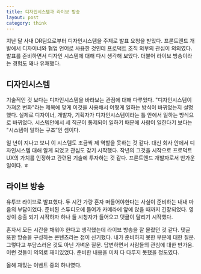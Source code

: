 ```yaml
---
title: 디자인시스템과 라이브 방송
layout: post
category: think
---
```


지난 달 사내 DR팀으로부터 디자인시스템을 주제로 발표 요청을 받았다. 프론트엔드 개발에서 디자이너와 협업 언어로 사용한 것인데 프로덕트 조직 외부의 관심이 의외였다. 발표를 준비하면서 디자인 시스템에 대해 다시 생각해 보았다. 더불어 라이브 방송이라는 경험도 꽤나 유쾌했다.

## 디자인시스템

기술적인 것 보다는 디자인시스템을 바라보는 관점에 대해 다루었다. "디자인시스템이 가져온 변화"라는 제목에 맞게 이것을 사용해서 어떻게 일하는 방식이 바뀌었는지 설명했다. 실제로 디자이너, 개발자, 기획자가 디자인시스템이라는 틀 안에서 일하는 방식으로 바뀌었다. 시스템안에서 세 직군이 통제되어 일하기 때문에 사람이 일한다기 보다는 "시스템이 일하는 구조”인 셈이다.

일 년이 지나고 보니 이 시스템도 조금씩 제 역할을 못하는 것 같다. 대신 회사 안에서 디자인시스템 대해 알게 되었고 관심도 갖기 시작했다. 작년의 그것을 시작으로 프로덕트 UX의 가치를 인정하고 관련된 기술에 투자하는 것 같다. 프론트엔드 개발자로서 반가운 일이다.
ㅎ

## 라이브 방송 

유투브 라이브로 발표했다. 두 시간 가량 혼자 떠들어야한다는 사실이 준비하는 내내 마음의 부담이었다. 준비된 스튜디오에 들어가 카메라에 앞에 앉을 때까지 긴장되었다. 영상이 송출 되기 시작하자 하나 둘 시청자가 들어오고 댓글이 달리기 시작했다.

혼자서 모든 시간을 채워야 한다고 생각했는데 라이브 방송을 잘 몰랐던 것 같다. 댓글 또한 방송을 구성하는 콘텐츠라는 점이 신기했다. 내가 준비하지 못한 부분에 대한 질문. 그렇다고 부담스러운 것도 아닌 가벼운 질문. 답변하면서 사람들의 관심에 대한 반가움. 이런 것들이 의외로 재미있었다. 준비한 내용을 미처 다 다루지 못했을 정도였다.

올해 재밌는 이벤트 중의 하나였다.
